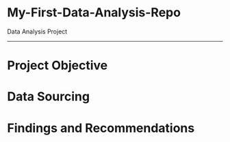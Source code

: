 # My-First-Data-Analysis-Repo
Data Analysis Project

----
# Project Objective 
# Data Sourcing 
# Findings and Recommendations 
